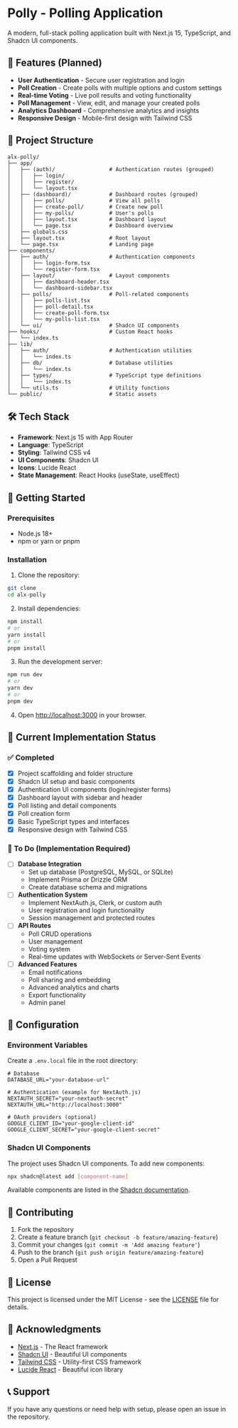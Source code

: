 # Polly - Polling Application

A modern, full-stack polling application built with Next.js 15, TypeScript, and Shadcn UI components.

## 🚀 Features (Planned)

- **User Authentication** - Secure user registration and login
- **Poll Creation** - Create polls with multiple options and custom settings
- **Real-time Voting** - Live poll results and voting functionality
- **Poll Management** - View, edit, and manage your created polls
- **Analytics Dashboard** - Comprehensive analytics and insights
- **Responsive Design** - Mobile-first design with Tailwind CSS

## 📁 Project Structure

```
alx-polly/
├── app/
│   ├── (auth)/                 # Authentication routes (grouped)
│   │   ├── login/
│   │   ├── register/
│   │   └── layout.tsx
│   ├── (dashboard)/            # Dashboard routes (grouped)
│   │   ├── polls/              # View all polls
│   │   ├── create-poll/        # Create new poll
│   │   ├── my-polls/           # User's polls
│   │   ├── layout.tsx          # Dashboard layout
│   │   └── page.tsx            # Dashboard overview
│   ├── globals.css
│   ├── layout.tsx              # Root layout
│   └── page.tsx                # Landing page
├── components/
│   ├── auth/                   # Authentication components
│   │   ├── login-form.tsx
│   │   └── register-form.tsx
│   ├── layout/                 # Layout components
│   │   ├── dashboard-header.tsx
│   │   └── dashboard-sidebar.tsx
│   ├── polls/                  # Poll-related components
│   │   ├── polls-list.tsx
│   │   ├── poll-detail.tsx
│   │   ├── create-poll-form.tsx
│   │   └── my-polls-list.tsx
│   └── ui/                     # Shadcn UI components
├── hooks/                      # Custom React hooks
│   └── index.ts
├── lib/
│   ├── auth/                   # Authentication utilities
│   │   └── index.ts
│   ├── db/                     # Database utilities
│   │   └── index.ts
│   ├── types/                  # TypeScript type definitions
│   │   └── index.ts
│   └── utils.ts                # Utility functions
└── public/                     # Static assets
```

## 🛠️ Tech Stack

- **Framework**: Next.js 15 with App Router
- **Language**: TypeScript
- **Styling**: Tailwind CSS v4
- **UI Components**: Shadcn UI
- **Icons**: Lucide React
- **State Management**: React Hooks (useState, useEffect)

## 🚀 Getting Started

### Prerequisites

- Node.js 18+
- npm or yarn or pnpm

### Installation

1. Clone the repository:

```bash
git clone
cd alx-polly
```

2. Install dependencies:

```bash
npm install
# or
yarn install
# or
pnpm install
```

3. Run the development server:

```bash
npm run dev
# or
yarn dev
# or
pnpm dev
```

4. Open [http://localhost:3000](http://localhost:3000) in your browser.

## 📝 Current Implementation Status

### ✅ Completed

- [x] Project scaffolding and folder structure
- [x] Shadcn UI setup and basic components
- [x] Authentication UI components (login/register forms)
- [x] Dashboard layout with sidebar and header
- [x] Poll listing and detail components
- [x] Poll creation form
- [x] Basic TypeScript types and interfaces
- [x] Responsive design with Tailwind CSS

### 🚧 To Do (Implementation Required)

- [ ] **Database Integration**
  - Set up database (PostgreSQL, MySQL, or SQLite)
  - Implement Prisma or Drizzle ORM
  - Create database schema and migrations
- [ ] **Authentication System**
  - Implement NextAuth.js, Clerk, or custom auth
  - User registration and login functionality
  - Session management and protected routes
- [ ] **API Routes**
  - Poll CRUD operations
  - User management
  - Voting system
  - Real-time updates with WebSockets or Server-Sent Events
- [ ] **Advanced Features**
  - Email notifications
  - Poll sharing and embedding
  - Advanced analytics and charts
  - Export functionality
  - Admin panel

## 🔧 Configuration

### Environment Variables

Create a `.env.local` file in the root directory:

```env
# Database
DATABASE_URL="your-database-url"

# Authentication (example for NextAuth.js)
NEXTAUTH_SECRET="your-nextauth-secret"
NEXTAUTH_URL="http://localhost:3000"

# OAuth providers (optional)
GOOGLE_CLIENT_ID="your-google-client-id"
GOOGLE_CLIENT_SECRET="your-google-client-secret"
```

### Shadcn UI Components

The project uses Shadcn UI components. To add new components:

```bash
npx shadcn@latest add [component-name]
```

Available components are listed in the [Shadcn documentation](https://ui.shadcn.com/).

## 🤝 Contributing

1. Fork the repository
2. Create a feature branch (`git checkout -b feature/amazing-feature`)
3. Commit your changes (`git commit -m 'Add amazing feature'`)
4. Push to the branch (`git push origin feature/amazing-feature`)
5. Open a Pull Request

## 📄 License

This project is licensed under the MIT License - see the [LICENSE](LICENSE) file for details.

## 🙏 Acknowledgments

- [Next.js](https://nextjs.org/) - The React framework
- [Shadcn UI](https://ui.shadcn.com/) - Beautiful UI components
- [Tailwind CSS](https://tailwindcss.com/) - Utility-first CSS framework
- [Lucide React](https://lucide.dev/) - Beautiful icon library

## 📞 Support

If you have any questions or need help with setup, please open an issue in the repository.
